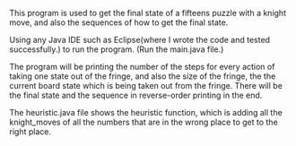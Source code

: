 This program is used to get the final state of a fifteens puzzle with a knight move, and also the sequences of how to get the final state.

Using any Java IDE such as Eclipse(where I wrote the code and tested successfully.) to run the program. (Run the main.java file.)

The program will be printing the number of the steps for every action of taking one state out of the fringe, and also the size of the fringe, the the current board state which is being taken out from the fringe. There will be the final state and the sequence in reverse-order printing in the end. 

The heuristic.java file shows the heuristic function, which is adding all the knight_moves of all the numbers that are in the wrong place to get to the right place.

